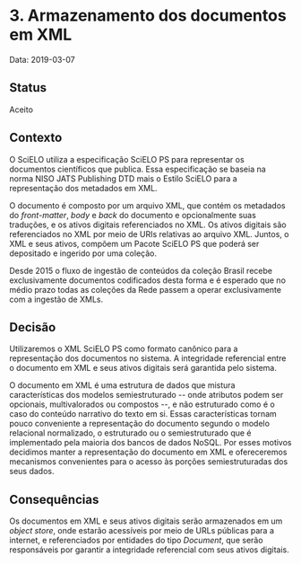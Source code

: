 # 3. Armazenamento dos documentos em XML

Data: 2019-03-07

## Status

Aceito

## Contexto

O SciELO utiliza a especificação SciELO PS para representar os documentos
científicos que publica. Essa especificação se baseia na norma NISO JATS
Publishing DTD mais o Estilo SciELO para a representação dos metadados em XML.

O documento é composto por um arquivo XML, que contém os metadados do
*front-matter*, *body* e *back* do documento e opcionalmente suas traduções, e
os ativos digitais referenciados no XML. Os ativos digitais são referenciados
no XML por meio de URIs relativas ao arquivo XML. Juntos, o XML e seus ativos,
compõem um Pacote SciELO PS que poderá ser depositado e ingerido por uma coleção.

Desde 2015 o fluxo de ingestão de conteúdos da coleção Brasil recebe
exclusivamente documentos codificados desta forma e é esperado que no médio
prazo todas as coleções da Rede passem a operar exclusivamente com a ingestão
de XMLs.

## Decisão

Utilizaremos o XML SciELO PS como formato canônico para a representação dos
documentos no sistema. A integridade referencial entre o documento em XML e
seus ativos digitais será garantida pelo sistema.

O documento em XML é uma estrutura de dados que mistura características dos 
modelos semiestruturado -- onde atributos podem ser opcionais, multivalorados ou
compostos --, e não estruturado como é o caso do conteúdo narrativo do texto
em si. Essas características tornam pouco conveniente a representação do
documento segundo o modelo relacional normalizado, o estruturado ou o
semiestruturado que é implementado pela maioria dos bancos de dados NoSQL. 
Por esses motivos decidimos manter a representação do documento em XML e 
ofereceremos mecanismos convenientes para o acesso às porções semiestruturadas
dos seus dados.

## Consequências

Os documentos em XML e seus ativos digitais serão armazenados em um
*object store*, onde estarão acessíveis por meio de URLs públicas para a internet,
e referenciados por entidades do tipo *Document*, que serão responsáveis por
garantir a integridade referencial com seus ativos digitais.
